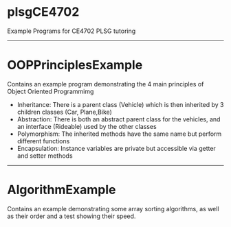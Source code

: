 # plsgCE4702
Example Programs for CE4702 PLSG tutoring

---

# OOPPrinciplesExample
Contains an example program demonstrating the 4 main principles of Object Oriented Programmimg

- Inheritance: There is a parent class (Vehicle) which is then inherited by 3 children classes (Car, Plane,Bike)
- Abstraction: There is both an abstract parent class for the vehicles, and an interface (Rideable) used by the other classes
- Polymorphism: The inherited methods have the same name but perform different functions
- Encapsulation: Instance variables are private but accessible via getter and setter methods
---

# AlgorithmExample
Contains an example demonstrating some array sorting algorithms, as well as their order and a test showing their speed.

